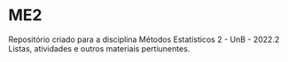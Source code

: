 # ME2
Repositório criado para a disciplina Métodos Estatísticos 2 - UnB - 2022.2
Listas, atividades e outros materiais pertiunentes. 
